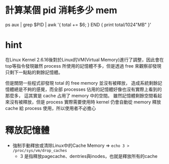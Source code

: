 # 計算某個 pid 消耗多少 mem
ps aux | grep $PID | awk '{ total += $6; } END { print total/1024"MB" }'

# hint

在Linux Kernel 2.6.16後對於Linux的VM(Virtual Memory)進行了調整，因此會在top等指令發現雖然 process 所使用的記憶體不多，但是透過 free 來觀察卻發現只剩下一點點的剩餘記憶體。

但是關閉一些程式卻發現 total 的 free memory 並沒有被釋放，
造成系統剩餘記憶體總是不夠的感覺，而全部 processes 佔用的記憶體好像也沒有實際上看到的那麼多，
這其實是 cache 占用了 memory 中的空間。
雖然記憶體剩餘空間看起來沒有被釋放，但是 process 實際需要使用時 kernel 仍會自動從 memory 釋放 cache 給 process 使用，所以使用者不必擔心

# 釋放記憶體

- 強制手動釋放或清除Linux中的Cache Memory => `echo 3 > /proc/sys/vm/drop_caches`
	- 3 是指釋放pagecache、dentries與inodes，也就是釋放所有的cache